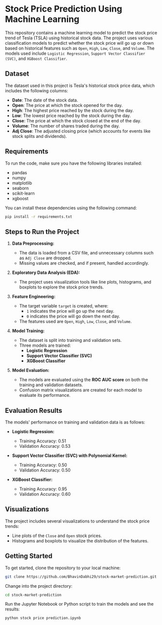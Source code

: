 # Stock Price Prediction Using Machine Learning

This repository contains a machine learning model to predict the stock price trend of Tesla (TSLA) using historical stock data. The project uses various classification models to predict whether the stock price will go up or down based on historical features such as `Open`, `High`, `Low`, `Close`, and `Volume`. The models used include `Logistic Regression`, `Support Vector Classifier (SVC)`, and `XGBoost Classifier`.

## Dataset

The dataset used in this project is Tesla's historical stock price data, which includes the following columns:

- **Date**: The date of the stock data.
- **Open**: The price at which the stock opened for the day.
- **High**: The highest price reached by the stock during the day.
- **Low**: The lowest price reached by the stock during the day.
- **Close**: The price at which the stock closed at the end of the day.
- **Volume**: The number of shares traded during the day.
- **Adj Close**: The adjusted closing price (which accounts for events like stock splits and dividends).

## Requirements

To run the code, make sure you have the following libraries installed:

- pandas
- numpy
- matplotlib
- seaborn
- scikit-learn
- xgboost

You can install these dependencies using the following command:

```bash
pip install -r requirements.txt
```

## Steps to Run the Project

1. **Data Preprocessing:**
   - The data is loaded from a CSV file, and unnecessary columns such as `Adj Close` are dropped.
   - Missing values are checked, and if present, handled accordingly.
   
2. **Exploratory Data Analysis (EDA):**
   - The project uses visualization tools like line plots, histograms, and boxplots to explore the stock price trends.
   
3. **Feature Engineering:**
   - The target variable `target` is created, where:
     - `1` indicates the price will go up the next day.
     - `0` indicates the price will go down the next day.
   - The features used are `Open`, `High`, `Low`, `Close`, and `Volume`.
   
4. **Model Training:**
   - The dataset is split into training and validation sets.
   - Three models are trained:
     - **Logistic Regression**
     - **Support Vector Classifier (SVC)**
     - **XGBoost Classifier**
   
5. **Model Evaluation:**
   - The models are evaluated using the **ROC AUC score** on both the training and validation datasets.
   - Confusion matrix visualizations are created for each model to evaluate its performance.

## Evaluation Results

The models' performance on training and validation data is as follows:

- **Logistic Regression:**
  - Training Accuracy: 0.51
  - Validation Accuracy: 0.53

- **Support Vector Classifier (SVC) with Polynomial Kernel:**
  - Training Accuracy: 0.50
  - Validation Accuracy: 0.50

- **XGBoost Classifier:**
  - Training Accuracy: 0.95
  - Validation Accuracy: 0.60

## Visualizations

The project includes several visualizations to understand the stock price trends:

- Line plots of the `Close` and `Open` stock prices.
- Histograms and boxplots to visualize the distribution of the features.

## Getting Started

To get started, clone the repository to your local machine:

```bash
git clone https://github.com/BhavinDabhi29/stock-market-prediction.git
```

Change into the project directory:

```bash
cd stock-market-prediction
```

Run the Jupyter Notebook or Python script to train the models and see the results:

```bash
python stock price prediction.ipynb
```
